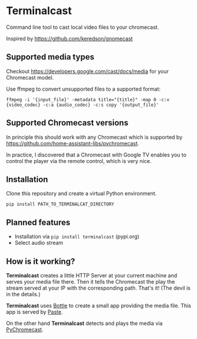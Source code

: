 # Terminalcast

Command line tool to cast local video files to your chromecast.

Inspired by https://github.com/keredson/gnomecast

## Supported media types
Checkout https://developers.google.com/cast/docs/media for your Chromecast model.

Use ffmpeg to convert unsupported files to a supported format:
```commandline
ffmpeg -i '{input_file}' -metadata title="{title}" -map 0 -c:v {video_codec} -c:a {audio_codec} -c:s copy '{output_file}'
```

## Supported Chromecast versions
In principle this should work with any Chromecast which is supported by https://github.com/home-assistant-libs/pychromecast.

In practice, I discovered that a Chromecast with Google TV enables you to control the player via the remote control, which is very nice.

## Installation
Clone this repository and create a virtual Python environment.

```commandline
pip install PATH_TO_TERMINALCAT_DIRECTORY
```

## Planned features
* Installation via `pip install terminalcast` (pypi.org)
* Select audio stream

## How is it working?
**Terminalcast** creates a little HTTP Server at your current machine and serves your media file there. Then it tells the
Chromecast the play the stream served at your IP with the corresponding path. That's it! (The devil is in the details.)

**Terminalcast** uses [Bottle](https://bottlepy.org/docs/dev/) to create a small app providing the media file. This app is
served by [Paste](https://pypi.org/project/Paste/).

On the other hand **Terminalcast** detects and plays the media via [PyChromecast](https://pypi.org/project/PyChromecast/).
